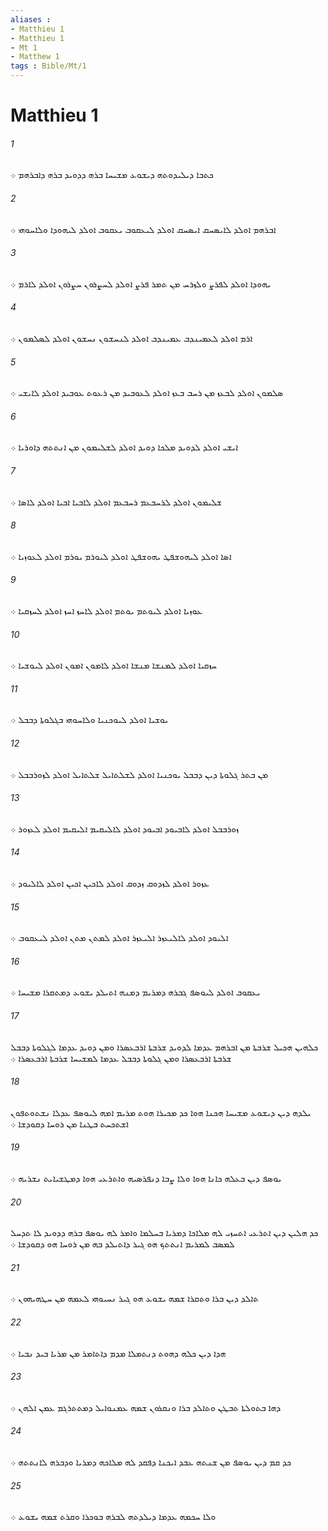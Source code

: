 ```yaml
---
aliases : 
- Matthieu 1
- Matthieu 1
- Mt 1
- Matthew 1
tags : Bible/Mt/1
---
```


# Matthieu 1

###### 1
ܟܬܒܐ ܕܝܠܝܕܘܬܗ ܕܝܫܘܥ ܡܫܝܚܐ ܒܪܗ ܕܕܘܝܕ ܒܪܗ ܕܐܒܪܗܡ ܀
###### 2
ܐܒܪܗܡ ܐܘܠܕ ܠܐܝܤܚܩ ܐܝܤܚܩ ܐܘܠܕ ܠܝܥܩܘܒ ܝܥܩܘܒ ܐܘܠܕ ܠܝܗܘܕܐ ܘܠܐܚܘܗܝ ܀
###### 3
ܝܗܘܕܐ ܐܘܠܕ ܠܦܪܨ ܘܠܙܪܚ ܡܢ ܬܡܪ ܦܪܨ ܐܘܠܕ ܠܚܨܪܘܢ ܚܨܪܘܢ ܐܘܠܕ ܠܐܪܡ ܀
###### 4
ܐܪܡ ܐܘܠܕ ܠܥܡܝܢܕܒ ܥܡܝܢܕܒ ܐܘܠܕ ܠܢܚܫܘܢ ܢܚܫܘܢ ܐܘܠܕ ܠܤܠܡܘܢ ܀
###### 5
ܤܠܡܘܢ ܐܘܠܕ ܠܒܥܙ ܡܢ ܪܚܒ ܒܥܙ ܐܘܠܕ ܠܥܘܒܝܕ ܡܢ ܪܥܘܬ ܥܘܒܝܕ ܐܘܠܕ ܠܐܝܫܝ ܀
###### 6
ܐܝܫܝ ܐܘܠܕ ܠܕܘܝܕ ܡܠܟܐ ܕܘܝܕ ܐܘܠܕ ܠܫܠܝܡܘܢ ܡܢ ܐܢܬܬܗ ܕܐܘܪܝܐ ܀
###### 7
ܫܠܝܡܘܢ ܐܘܠܕ ܠܪܚܒܥܡ ܪܚܒܥܡ ܐܘܠܕ ܠܐܒܝܐ ܐܒܝܐ ܐܘܠܕ ܠܐܤܐ ܀
###### 8
ܐܤܐ ܐܘܠܕ ܠܝܗܘܫܦܛ ܝܗܘܫܦܛ ܐܘܠܕ ܠܝܘܪܡ ܝܘܪܡ ܐܘܠܕ ܠܥܘܙܝܐ ܀
###### 9
ܥܘܙܝܐ ܐܘܠܕ ܠܝܘܬܡ ܝܘܬܡ ܐܘܠܕ ܠܐܚܙ ܐܚܙ ܐܘܠܕ ܠܚܙܩܝܐ ܀
###### 10
ܚܙܩܝܐ ܐܘܠܕ ܠܡܢܫܐ ܡܢܫܐ ܐܘܠܕ ܠܐܡܘܢ ܐܡܘܢ ܐܘܠܕ ܠܝܘܫܝܐ ܀
###### 11
ܝܘܫܝܐ ܐܘܠܕ ܠܝܘܟܢܝܐ ܘܠܐܚܘܗܝ ܒܓܠܘܬܐ ܕܒܒܠ ܀
###### 12
ܡܢ ܒܬܪ ܓܠܘܬܐ ܕܝܢ ܕܒܒܠ ܝܘܟܢܝܐ ܐܘܠܕ ܠܫܠܬܐܝܠ ܫܠܬܐܝܠ ܐܘܠܕ ܠܙܘܪܒܒܠ ܀
###### 13
ܙܘܪܒܒܠ ܐܘܠܕ ܠܐܒܝܘܕ ܐܒܝܘܕ ܐܘܠܕ ܠܐܠܝܩܝܡ ܐܠܝܩܝܡ ܐܘܠܕ ܠܥܙܘܪ ܀
###### 14
ܥܙܘܪ ܐܘܠܕ ܠܙܕܘܩ ܙܕܘܩ ܐܘܠܕ ܠܐܟܝܢ ܐܟܝܢ ܐܘܠܕ ܠܐܠܝܘܕ ܀
###### 15
ܐܠܝܘܕ ܐܘܠܕ ܠܐܠܝܥܙܪ ܐܠܝܥܙܪ ܐܘܠܕ ܠܡܬܢ ܡܬܢ ܐܘܠܕ ܠܝܥܩܘܒ ܀
###### 16
ܝܥܩܘܒ ܐܘܠܕ ܠܝܘܤܦ ܓܒܪܗ ܕܡܪܝܡ ܕܡܢܗ ܐܬܝܠܕ ܝܫܘܥ ܕܡܬܩܪܐ ܡܫܝܚܐ ܀
###### 17
ܟܠܗܝܢ ܗܟܝܠ ܫܪܒܬܐ ܡܢ ܐܒܪܗܡ ܥܕܡܐ ܠܕܘܝܕ ܫܪܒܬܐ ܐܪܒܥܤܪܐ ܘܡܢ ܕܘܝܕ ܥܕܡܐ ܠܓܠܘܬܐ ܕܒܒܠ ܫܪܒܬܐ ܐܪܒܥܤܪܐ ܘܡܢ ܓܠܘܬܐ ܕܒܒܠ ܥܕܡܐ ܠܡܫܝܚܐ ܫܪܒܬܐ ܐܪܒܥܤܪܐ ܀
###### 18
ܝܠܕܗ ܕܝܢ ܕܝܫܘܥ ܡܫܝܚܐ ܗܟܢܐ ܗܘܐ ܟܕ ܡܟܝܪܐ ܗܘܬ ܡܪܝܡ ܐܡܗ ܠܝܘܤܦ ܥܕܠܐ ܢܫܬܘܬܦܘܢ ܐܫܬܟܚܬ ܒܛܢܐ ܡܢ ܪܘܚܐ ܕܩܘܕܫܐ ܀
###### 19
ܝܘܤܦ ܕܝܢ ܒܥܠܗ ܟܐܢܐ ܗܘܐ ܘܠܐ ܨܒܐ ܕܢܦܪܤܝܗ ܘܐܬܪܥܝ ܗܘܐ ܕܡܛܫܝܐܝܬ ܢܫܪܝܗ ܀
###### 20
ܟܕ ܗܠܝܢ ܕܝܢ ܐܬܪܥܝ ܐܬܚܙܝ ܠܗ ܡܠܐܟܐ ܕܡܪܝܐ ܒܚܠܡܐ ܘܐܡܪ ܠܗ ܝܘܤܦ ܒܪܗ ܕܕܘܝܕ ܠܐ ܬܕܚܠ ܠܡܤܒ ܠܡܪܝܡ ܐܢܬܬܟ ܗܘ ܓܝܪ ܕܐܬܝܠܕ ܒܗ ܡܢ ܪܘܚܐ ܗܘ ܕܩܘܕܫܐ ܀
###### 21
ܬܐܠܕ ܕܝܢ ܒܪܐ ܘܬܩܪܐ ܫܡܗ ܝܫܘܥ ܗܘ ܓܝܪ ܢܚܝܘܗܝ ܠܥܡܗ ܡܢ ܚܛܗܝܗܘܢ ܀
###### 22
ܗܕܐ ܕܝܢ ܟܠܗ ܕܗܘܬ ܕܢܬܡܠܐ ܡܕܡ ܕܐܬܐܡܪ ܡܢ ܡܪܝܐ ܒܝܕ ܢܒܝܐ ܀
###### 23
ܕܗܐ ܒܬܘܠܬܐ ܬܒܛܢ ܘܬܐܠܕ ܒܪܐ ܘܢܩܪܘܢ ܫܡܗ ܥܡܢܘܐܝܠ ܕܡܬܬܪܓܡ ܥܡܢ ܐܠܗܢ ܀
###### 24
ܟܕ ܩܡ ܕܝܢ ܝܘܤܦ ܡܢ ܫܢܬܗ ܥܒܕ ܐܝܟܢܐ ܕܦܩܕ ܠܗ ܡܠܐܟܗ ܕܡܪܝܐ ܘܕܒܪܗ ܠܐܢܬܬܗ ܀
###### 25
ܘܠܐ ܚܟܡܗ ܥܕܡܐ ܕܝܠܕܬܗ ܠܒܪܗ ܒܘܟܪܐ ܘܩܪܬ ܫܡܗ ܝܫܘܥ ܀

